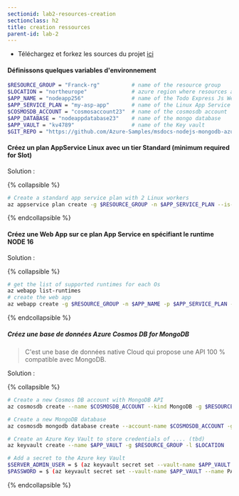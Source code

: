 ```yaml
---
sectionid: lab2-resources-creation
sectionclass: h2
title: creation ressources
parent-id: lab-2
---
```


- Téléchargez et forkez les sources du projet [ici](https://github.com/Azure-Samples/msdocs-nodejs-mongodb-azure-sample-app)
  
#### Définissons quelques variables d'environnement  

``` bash
$RESOURCE_GROUP = "Franck-rg"          # name of the resource group
$LOCATION = "northeurope"              # azure region where resources are hosted
$APP_NAME = "nodeapp256"               # name of the Todo Express Js Web app 
$APP_SERVICE_PLAN = "my-asp-app"       # name of the Linux App Service Plan
$COSMOSDB_ACCOUNT = "cosmosaccount23"  # name of the cosmosdb account
$APP_DATABASE = "nodeappdatabase23"    # name of the mongo database
$APP_VAULT = "kv4789"                  # name of the Key vault
$GIT_REPO = "https://github.com/Azure-Samples/msdocs-nodejs-mongodb-azure-sample-app"
```

#### Créez un plan AppService Linux avec un tier Standard (minimum required for Slot)

Solution :

{% collapsible %}

```bash
# Create a standard app service plan with 2 Linux workers
az appservice plan create -g $RESOURCE_GROUP -n $APP_SERVICE_PLAN --is-linux --number-of-workers 2 --sku S1
```

{% endcollapsible %}

#### Créez une Web App sur ce plan App Service en spécifiant le runtime NODE 16

Solution :

{% collapsible %}

```bash
# get the list of supported runtimes for each Os
az webapp list-runtimes
# create the web app
az webapp create -g $RESOURCE_GROUP -n $APP_NAME -p $APP_SERVICE_PLAN -r "NODE:16-lts" 
```

{% endcollapsible %}

##### Créez une base de données Azure Cosmos DB for MongoDB

> C'est une base de données native Cloud qui propose une API 100 % compatible avec MongoDB.

Solution :

{% collapsible %}

```bash
# Create a new Cosmos DB account with MongoDB API
az cosmosdb create --name $COSMOSDB_ACCOUNT --kind MongoDB -g $RESOURCE_GROUP
```

```bash
# Create a new MongoDB database
az cosmosdb mongodb database create --account-name $COSMOSDB_ACCOUNT -g $RESOURCE_GROUP --name $APP_DATABASE
```

```bash
# Create an Azure Key Vault to store credentials of .... (tbd)
az keyvault create --name $APP_VAULT -g $RESOURCE_GROUP -l $LOCATION
```

```bash
# Add a secret to the Azure key Vault
$SERVER_ADMIN_USER = $ (az keyvault secret set --vault-name $APP_VAULT --name SERVERADMINUSER --value <secret-value> --query id --output tsv ) # secret value = admin 
$PASSWORD = $ (az keyvault secret set --vault-name $APP_VAULT --name PASSWORD --value <secret-value> --query id --output tsv ) # secret value = password12376@ 
```

{% endcollapsible %}
